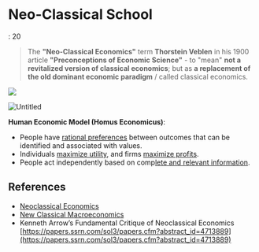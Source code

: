 # Neo-Classical School

: 20

> The  **"Neo-Classical Economics"** term **Thorstein Veblen** in his 1900 article **"Preconceptions of Economic Science"** - to "mean" **not a revitalized version of classical economics**; but as **a replacement of the old dominant economic paradigm** / called classical economics.
> 

![](https://www.investopedia.com/thmb/gmVEmFY8BU8BYqM0yPBy_fsahaM=/1500x0/filters:no_upscale():max_bytes(150000):strip_icc()/Neoclassical-Economics-v1-d612f990bedc44b0aa854b68a7208081.png)

![Untitled](Neo-Classical%20School%2017ac0f5171ec818daa55cf0879003165/Untitled.png)

**Human Economic  Model (Homus Economicus)**:

- People have [rational preferences](https://en.wikipedia.org/wiki/Rational_choice_theory) between outcomes that can be identified and associated with values.
- Individuals [maximize utility](https://en.wikipedia.org/wiki/Utility_maximization), and firms [maximize profits](https://en.wikipedia.org/wiki/Profit_maximization).
- People act independently based on comp[lete and relevant information](https://en.wikipedia.org/wiki/Perfect_information).

## References

- [Neoclassical Economics](https://en.wikipedia.org/wiki/Neoclassical_economics)
- [New Classical Macroeconomics](https://en.wikipedia.org/wiki/Neoclassical_economics#cite_note-10)
- Kenneth Arrow’s Fundamental Critique of Neoclassical Economics
[https://papers.ssrn.com/sol3/papers.cfm?abstract_id=4713889](https://papers.ssrn.com/sol3/papers.cfm?abstract_id=4713889)